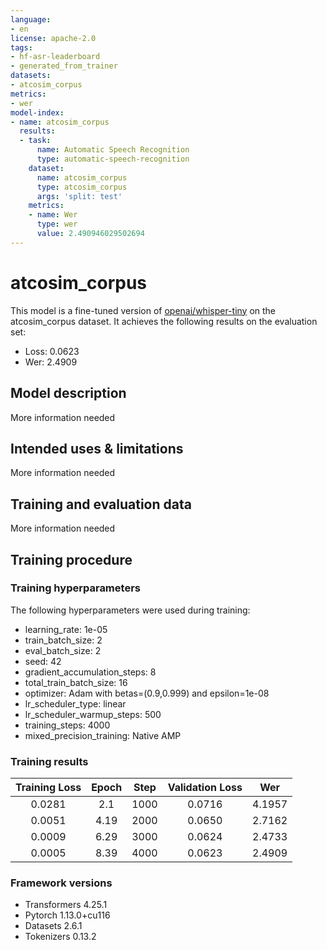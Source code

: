 ```yaml
---
language:
- en
license: apache-2.0
tags:
- hf-asr-leaderboard
- generated_from_trainer
datasets:
- atcosim_corpus
metrics:
- wer
model-index:
- name: atcosim_corpus
  results:
  - task:
      name: Automatic Speech Recognition
      type: automatic-speech-recognition
    dataset:
      name: atcosim_corpus
      type: atcosim_corpus
      args: 'split: test'
    metrics:
    - name: Wer
      type: wer
      value: 2.490946029502694
---
```


<!-- This model card has been generated automatically according to the information the Trainer had access to. You
should probably proofread and complete it, then remove this comment. -->

# atcosim_corpus

This model is a fine-tuned version of [openai/whisper-tiny](https://huggingface.co/openai/whisper-tiny) on the atcosim_corpus dataset.
It achieves the following results on the evaluation set:
- Loss: 0.0623
- Wer: 2.4909

## Model description

More information needed

## Intended uses & limitations

More information needed

## Training and evaluation data

More information needed

## Training procedure

### Training hyperparameters

The following hyperparameters were used during training:
- learning_rate: 1e-05
- train_batch_size: 2
- eval_batch_size: 2
- seed: 42
- gradient_accumulation_steps: 8
- total_train_batch_size: 16
- optimizer: Adam with betas=(0.9,0.999) and epsilon=1e-08
- lr_scheduler_type: linear
- lr_scheduler_warmup_steps: 500
- training_steps: 4000
- mixed_precision_training: Native AMP

### Training results

| Training Loss | Epoch | Step | Validation Loss | Wer    |
|:-------------:|:-----:|:----:|:---------------:|:------:|
| 0.0281        | 2.1   | 1000 | 0.0716          | 4.1957 |
| 0.0051        | 4.19  | 2000 | 0.0650          | 2.7162 |
| 0.0009        | 6.29  | 3000 | 0.0624          | 2.4733 |
| 0.0005        | 8.39  | 4000 | 0.0623          | 2.4909 |


### Framework versions

- Transformers 4.25.1
- Pytorch 1.13.0+cu116
- Datasets 2.6.1
- Tokenizers 0.13.2
